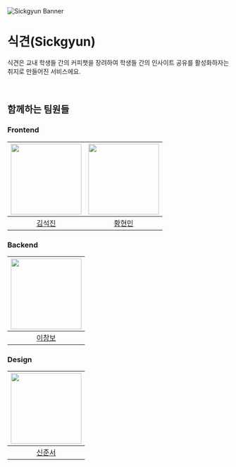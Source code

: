 <img src="https://github.com/sickgyun/sickgyun-client/raw/main/assets/sickgyun_banner.png" alt="Sickgyun Banner">

# 식견(Sickgyun)

식견은 교내 학생들 간의 커피챗을 장려하여 학생들 간의 인사이트 공유를 활성화하자는 취지로 만들어진 서비스에요.

<br>

## 함께하는 팀원들
### Frontend
|<img src="https://avatars.githubusercontent.com/u/102217654?v=4" width="160">|<img src="https://avatars.githubusercontent.com/u/102218665?v=4" width="160">|
|:-:|:-:|
|[김석진](https://github.com/SEOKKAMONI)|[황현민](https://github.com/hyunmin200)|

### Backend
|<img src="https://avatars.githubusercontent.com/u/101192100?v=4" width="160">
|:-:
|[이창보](https://github.com/jacobhboy)

### Design
|<img src="https://avatars.githubusercontent.com/u/102123549?v=4" width="160">|
|:-:|
|[신준서](https://github.com/qodldks)|
